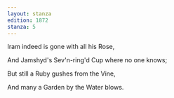 ```yaml
---
layout: stanza
edition: 1872
stanza: 5
---
```


Iram indeed is gone with all his Rose,

And Jamshyd's Sev'n-ring'd Cup where no one knows;

But still a Ruby gushes from the Vine,

And many a Garden by the Water blows.